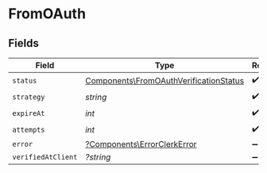 # FromOAuth


## Fields

| Field                                                                                            | Type                                                                                             | Required                                                                                         | Description                                                                                      |
| ------------------------------------------------------------------------------------------------ | ------------------------------------------------------------------------------------------------ | ------------------------------------------------------------------------------------------------ | ------------------------------------------------------------------------------------------------ |
| `status`                                                                                         | [Components\FromOAuthVerificationStatus](../../Models/Components/FromOAuthVerificationStatus.md) | :heavy_check_mark:                                                                               | N/A                                                                                              |
| `strategy`                                                                                       | *string*                                                                                         | :heavy_check_mark:                                                                               | N/A                                                                                              |
| `expireAt`                                                                                       | *int*                                                                                            | :heavy_check_mark:                                                                               | N/A                                                                                              |
| `attempts`                                                                                       | *int*                                                                                            | :heavy_check_mark:                                                                               | N/A                                                                                              |
| `error`                                                                                          | [?Components\ErrorClerkError](../../Models/Components/Error.md)                                  | :heavy_minus_sign:                                                                               | N/A                                                                                              |
| `verifiedAtClient`                                                                               | *?string*                                                                                        | :heavy_minus_sign:                                                                               | N/A                                                                                              |